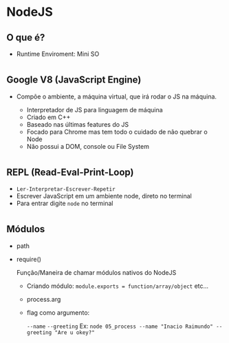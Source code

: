 # NodeJS
## O que é?
* Runtime Enviroment: Mini SO
#
## Google V8 (JavaScript Engine)
* Compõe o ambiente, a máquina virtual, que irá rodar o JS na máquina.

    - Interpretador de JS para linguagem de máquina
    - Criado em C++ 
    - Baseado nas últimas features do JS 
    - Focado para Chrome mas tem todo o cuidado de não quebrar o Node
    - Não possui a DOM, console ou File System
#
## REPL (Read-Eval-Print-Loop)
* `Ler-Interpretar-Escrever-Repetir`
* Escrever JavaScript em um ambiente node, direto no terminal
* Para entrar digite `node` no terminal
#
## Módulos
* path
* require()

    Função/Maneira de chamar módulos nativos do NodeJS
    * Criando módulo: `module.exports = function/array/object` etc...
    * process.arg 
    * flag como argumento: 
        
        `--name`
        `--greeting`
        Ex: ` node 05_process --name "Inacio Raimundo" --greeting "Are u okey?" `